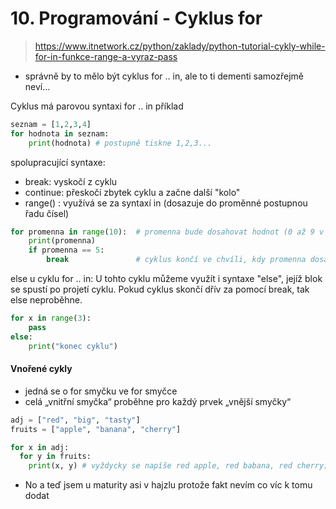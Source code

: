 # 10. Programování - Cyklus for

> https://www.itnetwork.cz/python/zaklady/python-tutorial-cykly-while-for-in-funkce-range-a-vyraz-pass
* správně by to mělo být cyklus for .. in, ale to ti dementi samozřejmě neví...

Cyklus má parovou syntaxi for .. in 
příklad 
```python
seznam = [1,2,3,4]
for hodnota in seznam:
    print(hodnota) # postupně tiskne 1,2,3...
```

spolupracující syntaxe:
- break: vyskočí z cyklu
- continue: přeskočí zbytek cyklu a začne další "kolo"  
- range() : využívá se za syntaxí in (dosazuje do proměnné postupnou řadu čísel)

```python
for promenna in range(10):  # promenna bude dosahovat hodnot (0 až 9 v celých číslech)
    print(promenna)
    if promenna == 5:
        break               # cyklus končí ve chvíli, kdy promenna dosáhne hodnoty 5
```

else u cyklu for .. in: U tohto cyklu můžeme využít i syntaxe "else", jejíž blok se spustí po projetí cyklu. 
Pokud cyklus skončí dřív za pomocí break, tak else neproběhne. 

```python
for x in range(3):
    pass 
else: 
    print("konec cyklu")
```
#### Vnořené cykly
- jedná se o for smyčku ve for smyčce
- celá „vnitřní smyčka“ proběhne pro každý prvek „vnější smyčky“

```python
adj = ["red", "big", "tasty"]
fruits = ["apple", "banana", "cherry"]

for x in adj:
  for y in fruits:
    print(x, y) # vyždycky se napíše red apple, red babana, red cherry; big apple, big banana...
```
* No a teď jsem u maturity asi v hajzlu protože fakt nevím co víc k tomu dodat

 
